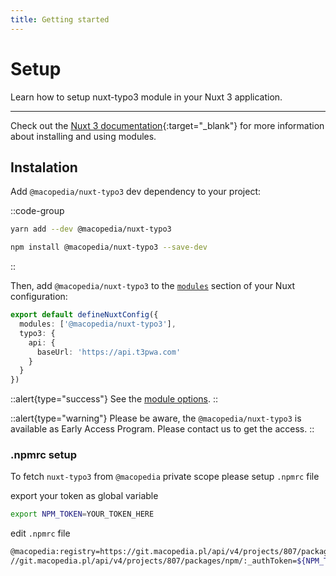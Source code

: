 ```yaml
---
title: Getting started
---
```

# Setup

Learn how to setup nuxt-typo3 module in your Nuxt 3 application.

---
Check out the [Nuxt 3 documentation](https://nuxt.com/docs/guide/concepts/modules){:target="_blank"}  for more information about installing and using modules.

## Instalation

Add `@macopedia/nuxt-typo3` dev dependency to your project:

::code-group
  ```bash [yarn]
  yarn add --dev @macopedia/nuxt-typo3
  ```
  ```bash [npm]
  npm install @macopedia/nuxt-typo3 --save-dev
  ```
::

Then, add `@macopedia/nuxt-typo3` to the [`modules`](https://nuxt.com/docs/guide/concepts/modules) section of your Nuxt configuration:

```ts [nuxt.config.ts]
export default defineNuxtConfig({
  modules: ['@macopedia/nuxt-typo3'],
  typo3: {
    api: {
      baseUrl: 'https://api.t3pwa.com'
    }
  }
})
```

::alert{type="success"}
See the [module options](/introduction/options).
::

::alert{type="warning"}
Please be aware, the `@macopedia/nuxt-typo3` is available as Early Access Program.
Please contact us to get the access.
::

### .npmrc setup
To fetch `nuxt-typo3` from `@macopedia` private scope please setup `.npmrc` file

export your token as global variable

```bash
export NPM_TOKEN=YOUR_TOKEN_HERE
```

edit `.npmrc` file

```bash [.npmrc]
@macopedia:registry=https://git.macopedia.pl/api/v4/projects/807/packages/npm/
//git.macopedia.pl/api/v4/projects/807/packages/npm/:_authToken=${NPM_TOKEN}
```

